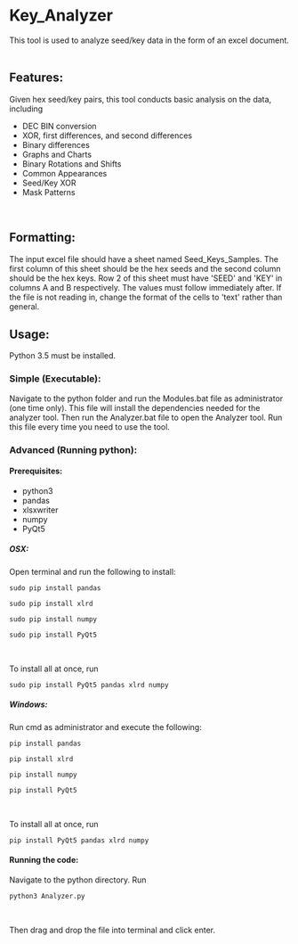 # Key_Analyzer
This tool is used to analyze seed/key data in the form of an excel document.</br></br>

## Features:</br>
Given hex seed/key pairs, this tool conducts basic analysis on the data, including</br>
<ul>
<li>DEC BIN conversion
<li>XOR, first differences, and second differences
<li>Binary differences
<li>Graphs and Charts
<li>Binary Rotations and Shifts
<li>Common Appearances
<li>Seed/Key XOR
<li>Mask Patterns



</ul></br>

## Formatting: </br>
The input excel file should have a sheet named Seed_Keys_Samples. The first column of this sheet should be the hex seeds and the second column should be the hex keys. Row 2 of this sheet must have 'SEED' and 'KEY' in columns A and B respectively. The values must follow immediately after. If the file is not reading in, change the format of the cells to 'text' rather than general.

## Usage:</br>
Python 3.5 must be installed.


### Simple (Executable):</br>
<!-- Download or clone the git repository. To run this program, open the platform specific folder and run the file named Analyzer or Analyzer.exe. Drag and drop the excel file into the terminal and click enter.</br>
The excel file will then open. -->
Navigate to the python folder and run the Modules.bat file as administrator (one time only). This file will install the dependencies needed for the analyzer tool. Then run the Analyzer.bat file to open the Analyzer tool. Run this file every time you need to use the tool.

### Advanced (Running python):</br>

#### Prerequisites: </br>
<ul>
<li>python3
<li>pandas 
<li>xlsxwriter 
<li>numpy
<li>PyQt5
</ul>

##### OSX:
Open terminal and run the following to install:</br>
<pre><code>sudo pip install pandas
</code></pre>
<pre><code>sudo pip install xlrd
</code></pre></ul>
<pre><code>sudo pip install numpy
</code></pre></ul>
<pre><code>sudo pip install PyQt5
</code></pre></ul></br>
To install all at once, run
<pre><code>sudo pip install PyQt5 pandas xlrd numpy
</code></pre>

##### Windows:
Run cmd as administrator and execute the following:</br>
<pre><code>pip install pandas
</code></pre>
<pre><code>pip install xlrd
</code></pre></ul>
<pre><code>pip install numpy
</code></pre></ul>
<pre><code>pip install PyQt5
</code></pre></ul></br>
To install all at once, run
<pre><code>pip install PyQt5 pandas xlrd numpy
</code></pre>

#### Running the code:</br>
Navigate to the python directory. Run 
<pre><code>python3 Analyzer.py
</code></pre></ul></br>
Then drag and drop the file into terminal and click enter.
